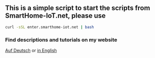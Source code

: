 ## This is a simple script to start the scripts from SmartHome-IoT.net, please use

```bash
curl -sSL enter.smarthome-iot.net | bash
```


### Find descriptions and tutorials on my website 
[Auf Deutsch](https://smarthome-iot.net/) or [in English](https://smarthome-iot.net/en/)
